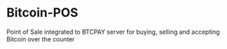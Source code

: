 # Bitcoin-POS
Point of Sale integrated to BTCPAY server for buying,  selling and accepting Bitcoin over the counter
